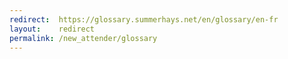 ```yaml
---
redirect:  https://glossary.summerhays.net/en/glossary/en-fr
layout:    redirect
permalink: /new_attender/glossary
---
```


